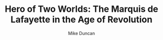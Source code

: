 ---
title: "Hero of Two Worlds: The Marquis de Lafayette in the Age of Revolution"
author: Mike Duncan
status: read
---
